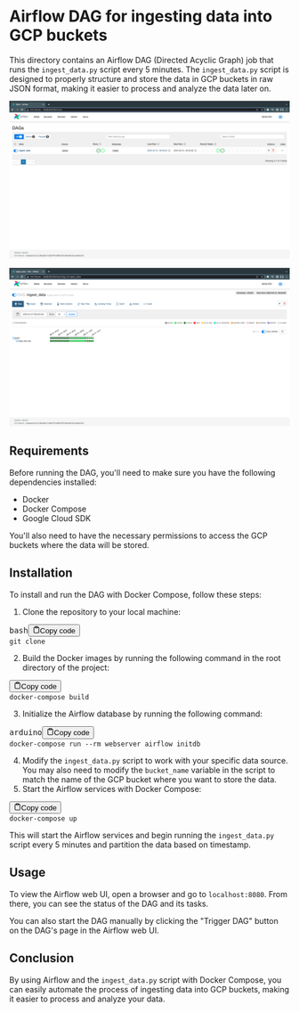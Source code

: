 # Airflow DAG for ingesting data into GCP buckets

This directory contains an Airflow DAG (Directed Acyclic Graph) job that runs the `ingest_data.py` script every 5 minutes. The `ingest_data.py` script is designed to properly structure and store the data in GCP buckets in raw JSON format, making it easier to process and analyze the data later on.

![1680786742419](image/readme/1680786742419.png)

![1680786782093](image/readme/1680786782093.png)

## Requirements

Before running the DAG, you'll need to make sure you have the following dependencies installed:

* Docker
* Docker Compose
* Google Cloud SDK

You'll also need to have the necessary permissions to access the GCP buckets where the data will be stored.

## Installation

To install and run the DAG with Docker Compose, follow these steps:

1. Clone the repository to your local machine:

<pre><div class="bg-black rounded-md mb-4"><div class="flex items-center relative text-gray-200 bg-gray-800 px-4 py-2 text-xs font-sans justify-between rounded-t-md"><span>bash</span><button class="flex ml-auto gap-2"><svg stroke="currentColor" fill="none" stroke-width="2" viewBox="0 0 24 24" stroke-linecap="round" stroke-linejoin="round" class="h-4 w-4" height="1em" width="1em" xmlns="http://www.w3.org/2000/svg"><path d="M16 4h2a2 2 0 0 1 2 2v14a2 2 0 0 1-2 2H6a2 2 0 0 1-2-2V6a2 2 0 0 1 2-2h2"></path><rect x="8" y="2" width="8" height="4" rx="1" ry="1"></rect></svg>Copy code</button></div><div class="p-4 overflow-y-auto"><code class="!whitespace-pre hljs language-bash">git clone <repository_url>
</code></div></div></pre>

2. Build the Docker images by running the following command in the root directory of the project:

<pre><div class="bg-black rounded-md mb-4"><div class="flex items-center relative text-gray-200 bg-gray-800 px-4 py-2 text-xs font-sans justify-between rounded-t-md"><button class="flex ml-auto gap-2"><svg stroke="currentColor" fill="none" stroke-width="2" viewBox="0 0 24 24" stroke-linecap="round" stroke-linejoin="round" class="h-4 w-4" height="1em" width="1em" xmlns="http://www.w3.org/2000/svg"><path d="M16 4h2a2 2 0 0 1 2 2v14a2 2 0 0 1-2 2H6a2 2 0 0 1-2-2V6a2 2 0 0 1 2-2h2"></path><rect x="8" y="2" width="8" height="4" rx="1" ry="1"></rect></svg>Copy code</button></div><div class="p-4 overflow-y-auto"><code class="!whitespace-pre hljs">docker-compose build
</code></div></div></pre>

3. Initialize the Airflow database by running the following command:

<pre><div class="bg-black rounded-md mb-4"><div class="flex items-center relative text-gray-200 bg-gray-800 px-4 py-2 text-xs font-sans justify-between rounded-t-md"><span>arduino</span><button class="flex ml-auto gap-2"><svg stroke="currentColor" fill="none" stroke-width="2" viewBox="0 0 24 24" stroke-linecap="round" stroke-linejoin="round" class="h-4 w-4" height="1em" width="1em" xmlns="http://www.w3.org/2000/svg"><path d="M16 4h2a2 2 0 0 1 2 2v14a2 2 0 0 1-2 2H6a2 2 0 0 1-2-2V6a2 2 0 0 1 2-2h2"></path><rect x="8" y="2" width="8" height="4" rx="1" ry="1"></rect></svg>Copy code</button></div><div class="p-4 overflow-y-auto"><code class="!whitespace-pre hljs language-arduino">docker-compose run --rm webserver airflow initdb
</code></div></div></pre>

4. Modify the `ingest_data.py` script to work with your specific data source. You may also need to modify the `bucket_name` variable in the script to match the name of the GCP bucket where you want to store the data.
5. Start the Airflow services with Docker Compose:

<pre><div class="bg-black rounded-md mb-4"><div class="flex items-center relative text-gray-200 bg-gray-800 px-4 py-2 text-xs font-sans justify-between rounded-t-md"><button class="flex ml-auto gap-2"><svg stroke="currentColor" fill="none" stroke-width="2" viewBox="0 0 24 24" stroke-linecap="round" stroke-linejoin="round" class="h-4 w-4" height="1em" width="1em" xmlns="http://www.w3.org/2000/svg"><path d="M16 4h2a2 2 0 0 1 2 2v14a2 2 0 0 1-2 2H6a2 2 0 0 1-2-2V6a2 2 0 0 1 2-2h2"></path><rect x="8" y="2" width="8" height="4" rx="1" ry="1"></rect></svg>Copy code</button></div><div class="p-4 overflow-y-auto"><code class="!whitespace-pre hljs">docker-compose up
</code></div></div></pre>

This will start the Airflow services and begin running the `ingest_data.py` script every 5 minutes and partition the data based on timestamp.

## Usage

To view the Airflow web UI, open a browser and go to `localhost:8080`. From there, you can see the status of the DAG and its tasks.

You can also start the DAG manually by clicking the "Trigger DAG" button on the DAG's page in the Airflow web UI.

## Conclusion

By using Airflow and the `ingest_data.py` script with Docker Compose, you can easily automate the process of ingesting data into GCP buckets, making it easier to process and analyze your data.
